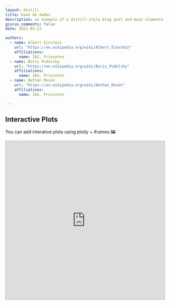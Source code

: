 ```yaml
---
layout: distill
title: base de dados
description: an example of a distill-style blog post and main elements
giscus_comments: false
date: 2021-05-23

authors:
  - name: Albert Einstein
    url: "https://en.wikipedia.org/wiki/Albert_Einstein"
    affiliations:
      name: IAS, Princeton
  - name: Boris Podolsky
    url: "https://en.wikipedia.org/wiki/Boris_Podolsky"
    affiliations:
      name: IAS, Princeton
  - name: Nathan Rosen
    url: "https://en.wikipedia.org/wiki/Nathan_Rosen"
    affiliations:
      name: IAS, Princeton

---
```


## Interactive Plots

You can add interative plots using plotly + iframes :framed_picture:

<div class="l-page">
  <iframe src="https://www.matheusalbino.com/SCMC_DT.html" frameborder='0' scrolling='no' height="500px" width="100%" style="border: 1px dashed grey;"></iframe>
</div>